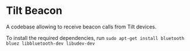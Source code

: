 # Tilt Beacon

A codebase allowing to receive beacon calls from Tilt devices.

To install the required dependencies, run `sudo apt-get install bluetooth bluez libbluetooth-dev libudev-dev`